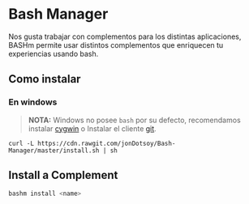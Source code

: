 Bash Manager
============

Nos gusta trabajar con complementos para los distintas aplicaciones, BASHm permite usar distintos complementos que enriquecen tu experiencias usando bash.


Como instalar
-------------

### En windows

> **NOTA:** Windows no posee `bash` por su defecto, recomendamos instalar [cygwin](https://www.cygwin.com/) o Instalar el cliente [git](https://www.git-scm.com/).

```
curl -L https://cdn.rawgit.com/jonDotsoy/Bash-Manager/master/install.sh | sh
``` 

Install a Complement
--------------------

```bash
bashm install <name>
```
